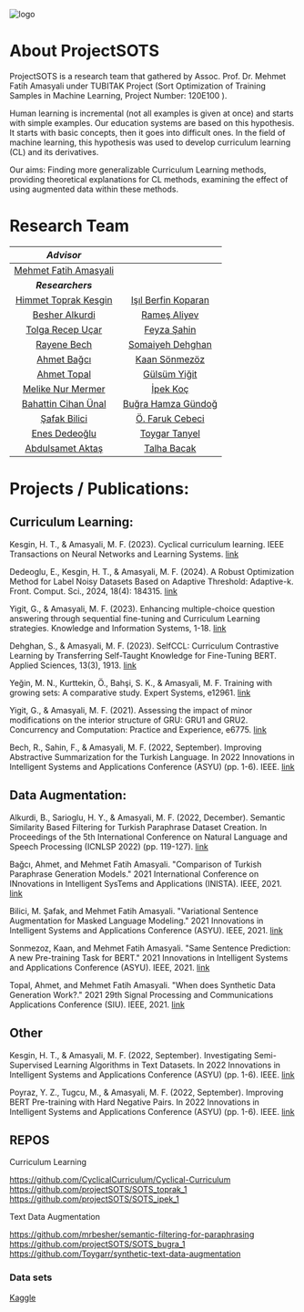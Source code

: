 ![logo](https://user-images.githubusercontent.com/72475872/149357794-9b05e5ac-c29b-431e-a4da-d3c9392d2d2b.png)


# About ProjectSOTS

ProjectSOTS is a research team that gathered by Assoc. Prof. Dr. Mehmet Fatih Amasyali under TUBITAK Project (Sort Optimization of Training Samples in Machine Learning, Project Number: 120E100 ).

Human learning is incremental (not all examples is given at once) and starts with simple examples. Our education systems are based on this hypothesis. It starts with basic concepts, then it goes into difficult ones. In the field of machine learning, this hypothesis was used to develop curriculum learning (CL) and its derivatives.

Our aims: Finding more generalizable Curriculum Learning methods, providing theoretical explanations for CL methods, examining the effect of using augmented data within these methods.


# Research Team
| *Advisor* | |
| :-: |  :-: |
| [Mehmet Fatih Amasyali](https://sites.google.com/view/mfatihamasyali/) | |
|  ***Researchers*** | |
| [Himmet Toprak Kesgin](https://avesis.yildiz.edu.tr/tkesgin)  |  [Işıl Berfin Koparan](https://github.com/isilberfin)  |
| [Besher Alkurdi](https://github.com/mrbesher/) |[Rameş Aliyev](https://rames.dev/) |
| [Tolga Recep Uçar]() |[Feyza Şahin]() |
| [Rayene Bech]() | [Somaiyeh Dehghan]() |
| [Ahmet Bağcı]() | [Kaan Sönmezöz]() |
| [Ahmet Topal]() | [Gülsüm Yiğit]() |
| [Melike Nur Mermer]() | [İpek Koç](https://github.com/ip-ek) |
| [Bahattin Cihan Ünal]() | [Buğra Hamza Gündoğ](https://github.com/BugraHamza)|
| [Şafak Bilici](https://github.com/safakkbilici) | [Ö. Faruk Cebeci]() |
| [Enes Dedeoğlu]()  | [Toygar Tanyel](https://github.com/Toygarr) |
| [Abdulsamet Aktaş](https://avesis.marmara.edu.tr/abdulsamet.aktas) | [Talha Bacak]() |


# Projects / Publications:

## Curriculum Learning:

Kesgin, H. T., & Amasyali, M. F. (2023). Cyclical curriculum learning. IEEE Transactions on Neural Networks and Learning Systems. [link](https://ieeexplore.ieee.org/abstract/document/10103632)

Dedeoglu, E., Kesgin, H. T., & Amasyali, M. F. (2024). A Robust Optimization Method for Label Noisy Datasets Based on Adaptive Threshold: Adaptive-k. Front. Comput. Sci., 2024, 18(4): 184315. [link](https://journal.hep.com.cn/fcs/EN/10.1007/s11704-023-2430-4)

Yigit, G., & Amasyali, M. F. (2023). Enhancing multiple-choice question answering through sequential fine-tuning and Curriculum Learning strategies. Knowledge and Information Systems, 1-18. [link](https://link.springer.com/article/10.1007/s10115-023-01918-2)

Dehghan, S., & Amasyali, M. F. (2023). SelfCCL: Curriculum Contrastive Learning by Transferring Self-Taught Knowledge for Fine-Tuning BERT. Applied Sciences, 13(3), 1913. [link](https://www.mdpi.com/2076-3417/13/3/1913)

Yeğin, M. N., Kurttekin, Ö., Bahşi, S. K., & Amasyali, M. F. Training with growing sets: A comparative study. Expert Systems, e12961. [link](https://onlinelibrary.wiley.com/doi/abs/10.1111/exsy.12961)

Yigit, G., & Amasyali, M. F. (2021). Assessing the impact of minor modifications on the interior structure of GRU: GRU1 and GRU2. Concurrency and Computation: Practice and Experience, e6775. [link](https://onlinelibrary.wiley.com/doi/abs/10.1002/cpe.6775)

Bech, R., Sahin, F., & Amasyali, M. F. (2022, September). Improving Abstractive Summarization for the Turkish Language. In 2022 Innovations in Intelligent Systems and Applications Conference (ASYU) (pp. 1-6). IEEE. [link](https://ieeexplore.ieee.org/abstract/document/9925328)

## Data Augmentation:

Alkurdi, B., Sarioglu, H. Y., & Amasyali, M. F. (2022, December). Semantic Similarity Based Filtering for Turkish Paraphrase Dataset Creation. In Proceedings of the 5th International Conference on Natural Language and Speech Processing (ICNLSP 2022) (pp. 119-127). [link](https://aclanthology.org/2022.icnlsp-1.14.pdf)

Bağcı, Ahmet, and Mehmet Fatih Amasyali. "Comparison of Turkish Paraphrase Generation Models." 2021 International Conference on INnovations in Intelligent SysTems and Applications (INISTA). IEEE, 2021. [link](https://ieeexplore.ieee.org/abstract/document/9548335)

Bilici, M. Şafak, and Mehmet Fatih Amasyali. "Variational Sentence Augmentation for Masked Language Modeling." 2021 Innovations in Intelligent Systems and Applications Conference (ASYU). IEEE, 2021. [link](https://ieeexplore.ieee.org/abstract/document/9599089) 

Sonmezoz, Kaan, and Mehmet Fatih Amasyali. "Same Sentence Prediction: A new Pre-training Task for BERT." 2021 Innovations in Intelligent Systems and Applications Conference (ASYU). IEEE, 2021. [link](https://ieeexplore.ieee.org/abstract/document/9598954)

Topal, Ahmet, and Mehmet Fatih Amasyali. "When does Synthetic Data Generation Work?." 2021 29th Signal Processing and Communications Applications Conference (SIU). IEEE, 2021. [link](https://ieeexplore.ieee.org/abstract/document/9477956)

## Other

Kesgin, H. T., & Amasyali, M. F. (2022, September). Investigating Semi-Supervised Learning Algorithms in Text Datasets. In 2022 Innovations in Intelligent Systems and Applications Conference (ASYU) (pp. 1-6). IEEE. [link](https://ieeexplore.ieee.org/abstract/document/9925410)

Poyraz, Y. Z., Tugcu, M., & Amasyali, M. F. (2022, September). Improving BERT Pre-training with Hard Negative Pairs. In 2022 Innovations in Intelligent Systems and Applications Conference (ASYU) (pp. 1-6). IEEE. [link](https://ieeexplore.ieee.org/abstract/document/9925395)

## REPOS

Curriculum Learning

https://github.com/CyclicalCurriculum/Cyclical-Curriculum<br />
https://github.com/projectSOTS/SOTS_toprak_1<br />
https://github.com/projectSOTS/SOTS_ipek_1

Text Data Augmentation

https://github.com/mrbesher/semantic-filtering-for-paraphrasing<br />
https://github.com/projectSOTS/SOTS_bugra_1<br />
https://github.com/Toygarr/synthetic-text-data-augmentation

### Data sets

[Kaggle](https://www.kaggle.com/toygarr/datasets-for-natural-language-processing)


